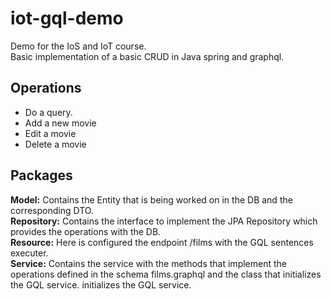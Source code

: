 # iot-gql-demo
Demo for the IoS and IoT course.    
Basic implementation of a basic CRUD in Java spring and graphql.  

## Operations
 - Do a query. 
 - Add a new movie   
 - Edit a movie    
 - Delete a movie

## Packages
**Model:** Contains the Entity that is being worked on in the DB and the corresponding DTO.     
**Repository:** Contains the interface to implement the JPA Repository which provides the operations with the DB.    
**Resource:** Here is configured the endpoint /films with the GQL sentences executer.     
**Service:** Contains the service with the methods that implement the operations defined in the schema films.graphql and the class that initializes the GQL service.
initializes the GQL service.     


